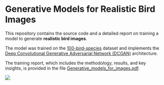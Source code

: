 # Generative Models for Realistic Bird Images

This repository contains the source code and a detailed report on training a model to generate **realistic bird images**. 

The model was trained on the [100-bird-species](https://www.kaggle.com/datasets/gpiosenka/100-bird-species) dataset and implements the [Deep Convolutional Generative Adversarial Network (DCGAN)](https://arxiv.org/abs/1511.06434) architecture.

The training report, which includes the methodology, results, and key insights, is provided in the file [Generative_models_for_images.pdf](https://github.com/AlesyaIvanova/generative-models-for-images/blob/main/Generative_models_for_images.pdf).

![](https://github.com/AlesyaIvanova/generative-models-for-images/blob/main/birds-images.gif)
